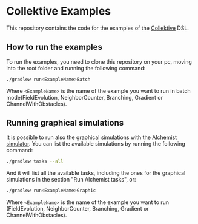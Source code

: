 # Collektive Examples

This repository contains the code for the examples of the [Collektive](https://github.com/Collektive/collektive) DSL.

## How to run the examples

To run the examples, you need to clone this repository on your pc, moving into the root folder and running the following command:

```bash
./gradlew run<ExampleName>Batch
```

Where `<ExampleName>` is the name of the example you want to run in batch mode(FieldEvolution, NeighborCounter, Branching, Gradient or ChannelWithObstacles).

## Running graphical simulations

It is possible to run also the graphical simulations with the [Alchemist simulator](https://alchemistsimulator.github.io).
You can list the available simulations by running the following command:
```bash
./gradlew tasks --all
```
And it will list all the available tasks, including the ones for the graphical simulations in the section "Run Alchemist tasks", or:
```bash
./gradlew run<ExampleName>Graphic
```
Where `<ExampleName>` is the name of the example you want to run (FieldEvolution, NeighborCounter, Branching, Gradient or ChannelWithObstacles).

